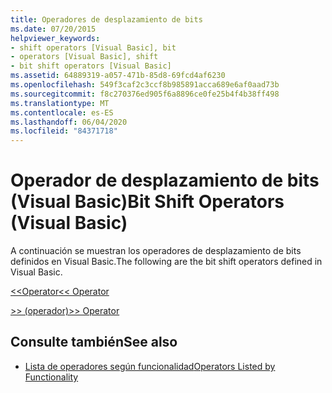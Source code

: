 ```yaml
---
title: Operadores de desplazamiento de bits
ms.date: 07/20/2015
helpviewer_keywords:
- shift operators [Visual Basic], bit
- operators [Visual Basic], shift
- bit shift operators [Visual Basic]
ms.assetid: 64889319-a057-471b-85d8-69fcd4af6230
ms.openlocfilehash: 549f3caf2c3ccf8b985891acca689e6af0aad73b
ms.sourcegitcommit: f8c270376ed905f6a8896ce0fe25b4f4b38ff498
ms.translationtype: MT
ms.contentlocale: es-ES
ms.lasthandoff: 06/04/2020
ms.locfileid: "84371718"
---
```

# <a name="bit-shift-operators-visual-basic"></a><span data-ttu-id="ba817-102">Operador de desplazamiento de bits (Visual Basic)</span><span class="sxs-lookup"><span data-stu-id="ba817-102">Bit Shift Operators (Visual Basic)</span></span>
<span data-ttu-id="ba817-103">A continuación se muestran los operadores de desplazamiento de bits definidos en Visual Basic.</span><span class="sxs-lookup"><span data-stu-id="ba817-103">The following are the bit shift operators defined in Visual Basic.</span></span>  
  
 [<span data-ttu-id="ba817-104"><\<Operator</span><span class="sxs-lookup"><span data-stu-id="ba817-104"><\< Operator</span></span>](left-shift-operator.md)  
  
 [<span data-ttu-id="ba817-105">>> (operador)</span><span class="sxs-lookup"><span data-stu-id="ba817-105">>> Operator</span></span>](right-shift-operator.md)  
  
## <a name="see-also"></a><span data-ttu-id="ba817-106">Consulte también</span><span class="sxs-lookup"><span data-stu-id="ba817-106">See also</span></span>

- [<span data-ttu-id="ba817-107">Lista de operadores según funcionalidad</span><span class="sxs-lookup"><span data-stu-id="ba817-107">Operators Listed by Functionality</span></span>](operators-listed-by-functionality.md)
